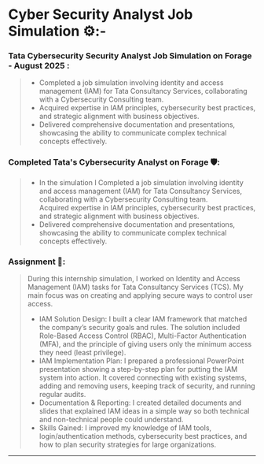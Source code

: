 # Cyber Security Analyst Job Simulation ⚙:- 

### Tata Cybersecurity Security Analyst Job Simulation on Forage - August 2025 : 

> - Completed a job simulation involving identity and access management (IAM) for Tata Consultancy Services, collaborating with a Cybersecurity Consulting team.<br>
> - Acquired expertise in IAM principles, cybersecurity best practices, and strategic alignment with business objectives.<br>
> - Delivered comprehensive documentation and presentations, showcasing the ability to communicate complex technical concepts effectively.<br>

### Completed Tata's Cybersecurity Analyst on Forage 🛡:
> - In the simulation I Completed a job simulation involving identity and access management (IAM) for Tata Consultancy Services, collaborating with a Cybersecurity Consulting team.<br>
Acquired expertise in IAM principles, cybersecurity best practices, and strategic alignment with business objectives.<br>
> - Delivered comprehensive documentation and presentations, showcasing the ability to communicate complex technical concepts effectively.<br>

### Assignment 📝: 
> During this internship simulation, I worked on Identity and Access Management (IAM) tasks for Tata Consultancy Services (TCS). My main focus was on creating and applying secure ways to control user access.
> - IAM Solution Design: I built a clear IAM framework that matched the company’s security goals and rules. The solution included Role-Based Access Control (RBAC), Multi-Factor Authentication (MFA), and the principle of giving users only the minimum access they need (least privilege).
> - IAM Implementation Plan: I prepared a professional PowerPoint presentation showing a step-by-step plan for putting the IAM system into action. It covered connecting with existing systems, adding and removing users, keeping track of security, and running regular audits.
> - Documentation & Reporting: I created detailed documents and slides that explained IAM ideas in a simple way so both technical and non-technical people could understand.
> - Skills Gained: I improved my knowledge of IAM tools, login/authentication methods, cybersecurity best practices, and how to plan security strategies for large organizations.

---